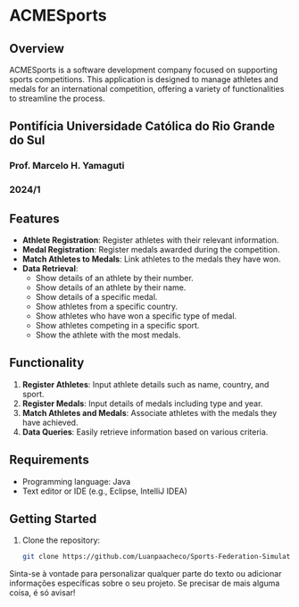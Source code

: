 # ACMESports

## Overview
ACMESports is a software development company focused on supporting sports competitions. This application is designed to manage athletes and medals for an international competition, offering a variety of functionalities to streamline the process.
## Pontifícia Universidade Católica do Rio Grande do Sul
### Prof. Marcelo H. Yamaguti
### 2024/1

## Features
- **Athlete Registration**: Register athletes with their relevant information.
- **Medal Registration**: Register medals awarded during the competition.
- **Match Athletes to Medals**: Link athletes to the medals they have won.
- **Data Retrieval**:
  - Show details of an athlete by their number.
  - Show details of an athlete by their name.
  - Show details of a specific medal.
  - Show athletes from a specific country.
  - Show athletes who have won a specific type of medal.
  - Show athletes competing in a specific sport.
  - Show the athlete with the most medals.

## Functionality
1. **Register Athletes**: Input athlete details such as name, country, and sport.
2. **Register Medals**: Input details of medals including type and year.
3. **Match Athletes and Medals**: Associate athletes with the medals they have achieved.
4. **Data Queries**: Easily retrieve information based on various criteria.

## Requirements
- Programming language: Java 
- Text editor or IDE (e.g., Eclipse, IntelliJ IDEA)

## Getting Started
1. Clone the repository:
   ```bash
   git clone https://github.com/Luanpaacheco/Sports-Federation-Simulator.git

   
Sinta-se à vontade para personalizar qualquer parte do texto ou adicionar informações específicas sobre o seu projeto. Se precisar de mais alguma coisa, é só avisar!

